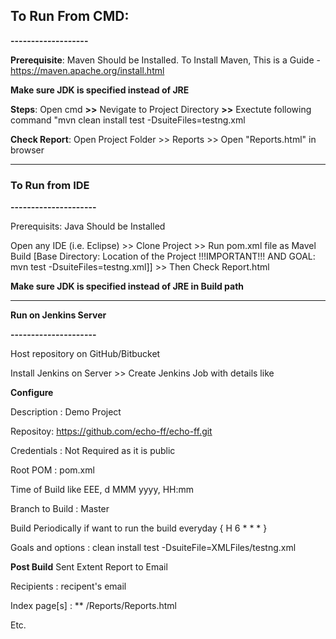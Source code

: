 ## **To Run From CMD:**

**-------------------**

**Prerequisite**: Maven Should be Installed. To Install Maven, This is a Guide - https://maven.apache.org/install.html

**Make sure JDK is specified instead of JRE**

**Steps**: Open cmd **>>** Nevigate to Project Directory **>>** Exectute following command "mvn clean install test -DsuiteFiles=testng.xml

**Check Report**: Open Project Folder >> Reports >> Open "Reports.html" in browser

 ********************************************************************************************
 
 
 
### **To Run from IDE**

**---------------------**

Prerequisits: Java Should be Installed 

Open any IDE (i.e. Eclipse) >> Clone Project >> Run pom.xml file as Mavel Build [Base Directory: Location of the Project !!!IMPORTANT!!! AND GOAL: mvn test -DsuiteFiles=testng.xml]] >> Then Check Report.html

**Make sure JDK is specified instead of JRE in Build path**

********************************************************************************************


**Run on Jenkins Server**

**---------------------**

Host repository on GitHub/Bitbucket

Install Jenkins on Server >> Create Jenkins Job with details like 

**Configure**

  Description : Demo Project
  
  Repositoy: https://github.com/echo-ff/echo-ff.git
  
  Credentials : Not Required as it is public
  
  Root POM : pom.xml
  
  Time of Build like EEE, d MMM yyyy, HH:mm
  
  Branch to Build : Master
  
  Build Periodically if want to run the build everyday { H 6  * * * }
  
  Goals and options : clean install test -DsuiteFile=XMLFiles/testng.xml
  
**Post Build**
  Sent Extent Report to Email
  
  Recipients : recipent's email
  
  Index page[s] : ** /Reports/Reports.html
  
  Etc. 
